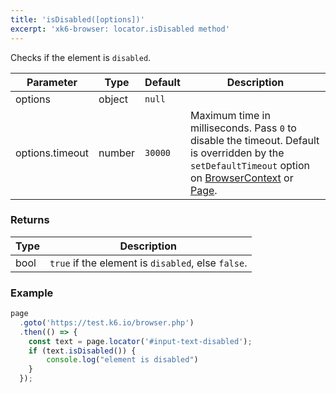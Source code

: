 ```yaml
---
title: 'isDisabled([options])'
excerpt: 'xk6-browser: locator.isDisabled method'
---
```


Checks if the element is `disabled`.

<TableWithNestedRows>

| Parameter       | Type   | Default | Description                                                                                                                                                                                                                           |
|-----------------|--------|---------|---------------------------------------------------------------------------------------------------------------------------------------------------------------------------------------------------------------------------------------|
| options         | object | `null`  |                                                                                                                                                                                                                      |
| options.timeout | number | `30000` | Maximum time in milliseconds. Pass `0` to disable the timeout. Default is overridden by the `setDefaultTimeout` option on [BrowserContext](/javascript-api/xk6-browser/api/browsercontext/) or [Page](/javascript-api/xk6-browser/api/page/). |

</TableWithNestedRows>

### Returns

| Type | Description                                       |
|------|---------------------------------------------------|
| bool | `true` if the element is `disabled`, else `false`. |

### Example

<CodeGroup labels={[]}>

[//]: # (eslint-skip)

```javascript
page
  .goto('https://test.k6.io/browser.php')
  .then(() => {
    const text = page.locator('#input-text-disabled');
    if (text.isDisabled()) {
        console.log("element is disabled")
    }
  });
```

</CodeGroup>
